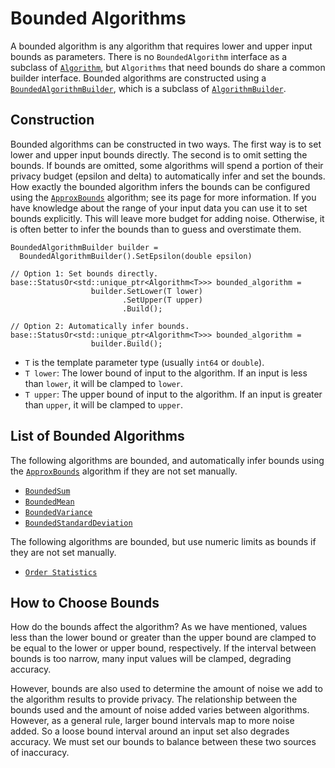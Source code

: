 
# Bounded Algorithms

A bounded algorithm is any algorithm that requires lower and upper input bounds
as parameters. There is no `BoundedAlgorithm` interface as a subclass of
[`Algorithm`](algorithm.md), but `Algorithms` that need bounds do share a common
builder interface. Bounded algorithms are constructed using a [`BoundedAlgorithmBuilder`](https://github.com/google/differential-privacy/blob/main/cc/algorithms/bounded-algorithm.h),
which is a subclass of [`AlgorithmBuilder`](https://github.com/google/differential-privacy/blob/main/cc/algorithms/algorithm.h).

## Construction

Bounded algorithms can be constructed in two ways. The first way is to set lower
and upper input bounds directly. The second is to omit setting the bounds. If
bounds are omitted, some algorithms will spend a portion of their privacy budget
(epsilon and delta) to automatically infer and set the bounds. How exactly the
bounded algorithm infers the bounds can be configured using the
[`ApproxBounds`](approx-bounds.md) algorithm; see its page for more information.
If you have knowledge about the range of your input data you can use it to set
bounds explicitly. This will leave more budget for adding noise. Otherwise, it
is often better to infer the bounds than to guess and overstimate them.

```
BoundedAlgorithmBuilder builder =
  BoundedAlgorithmBuilder().SetEpsilon(double epsilon)

// Option 1: Set bounds directly.
base::StatusOr<std::unique_ptr<Algorithm<T>>> bounded_algorithm =
                  builder.SetLower(T lower)
                         .SetUpper(T upper)
                         .Build();

// Option 2: Automatically infer bounds.
base::StatusOr<std::unique_ptr<Algorithm<T>>> bounded_algorithm =
                  builder.Build();
```

*   `T` is the template parameter type (usually `int64` or `double`).
*   `T lower`: The lower bound of input to the algorithm. If an input is less
    than `lower`, it will be clamped to `lower`.
*   `T upper`: The upper bound of input to the algorithm. If an input is greater
    than `upper`, it will be clamped to `upper`.

## List of Bounded Algorithms

The following algorithms are bounded, and automatically infer bounds using the
[`ApproxBounds`](approx-bounds.md) algorithm if they are not set manually.

*   [`BoundedSum`](bounded-sum.md)
*   [`BoundedMean`](bounded-mean.md)
*   [`BoundedVariance`](bounded-variance.md)
*   [`BoundedStandardDeviation`](bounded-standard-deviation.md)

The following algorithms are bounded, but use numeric limits as bounds if they
are not set manually.

*   [`Order Statistics`](order-statistics.md)

## How to Choose Bounds

How do the bounds affect the algorithm? As we have mentioned, values less than
the lower bound or greater than the upper bound are clamped to be equal to the
lower or upper bound, respectively. If the interval between bounds is too
narrow, many input values will be clamped, degrading accuracy.

However, bounds are also used to determine the amount of noise we add to the
algorithm results to provide privacy. The relationship between the bounds used
and the amount of noise added varies between algorithms. However, as a general
rule, larger bound intervals map to more noise added. So a loose bound interval
around an input set also degrades accuracy. We must set our bounds to balance
between these two sources of inaccuracy.

